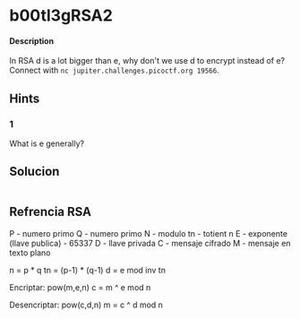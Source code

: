 # b00tl3gRSA2

#### Description
In RSA d is a lot bigger than e, why don't we use d to encrypt instead of e? Connect with `nc jupiter.challenges.picoctf.org 19566`.
## Hints
### 1
What is e generally?


## Solucion
```bash

```


## Refrencia RSA
P - numero primo
Q - numero primo
N - modulo
tn - totient n
E - exponente (llave publica) - 65337
D - llave privada
C - mensaje cifrado
M - mensaje en texto plano

n = p * q
tn = (p-1) * (q-1)
d = e mod inv tn

Encriptar: pow(m,e,n)
c = m ^ e mod n

Desencriptar: pow(c,d,n)
m = c ^ d mod n